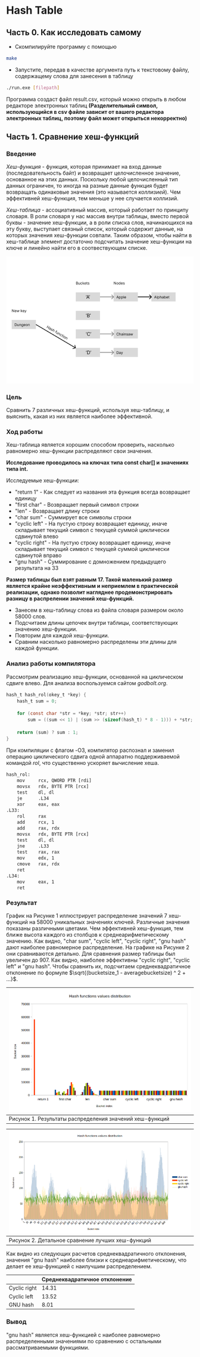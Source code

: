 # Hash Table


## Часть 0. Как исследовать самому


- Скомпилируйте программу с помощью

```sh
make
```

- Запустите, передав в качестве аргумента путь к текстовому файлу, содержащему слова для занесения в таблицу

```sh
./run.exe [filepath]
```

Программа создаст файл result.csv, который можно открыть в любом редакторе электронных таблиц **(Разделительный символ, использующийся в csv файле зависит от вашего редактора электронных таблиц, поэтому файл может открыться некорректно)**


## Часть 1. Сравнение хеш-функций


### Введение


*Хеш-функция* - функция, которая принимает на вход данные (последовательность байт) и возвращает целочисленное значение, основанное на этих данных. Поскольку любой целочисленный тип данных ограничен, то иногда на разные данные функция будет возвращать одинаковые значения (это называется *коллизией*). Чем эффективней хеш-функция, тем меньше у нее случается коллизий.

*Хеш-таблица* - ассоциативный массив, который работает по принципу словаря. В роли словаря у нас массив внутри таблицы, вместо первой буквы - значение хеш-функции, а в роли списка слов, начинающихся на эту букву, выступает связный список, который содержит данные, на которых значения хеш-функции совпали. Таким образом, чтобы найти в хеш-таблице элемент достаточно подсчитать значение хеш-функции на ключе и линейно найти его в соотвествующем списке.

![hashtable](assets/hashtable.png "Иллюстрация работы хеш-таблицы")


### Цель


Сравнить 7 различных хеш-функций, используя хеш-таблицу, и выяснить, какая из них является наиболее эффективной.


### Ход работы


Хеш-таблица является хорошим способом проверить, насколько равномерно хеш-функции распределяют свои значения.

**Исследование проводилось на ключах типа const char[] и значениях типа int.**

Исследуемые хеш-функции:
- "return 1" - Как следует из названия эта функция всегда возвращает единицу
- "first char" - Возвращает первый символ строки
- "len" - Возвращает длину строки
- "char sum" - Суммирует все символы строки
- "cyclic left" - На пустую строку возвращает единицу, иначе складывает текущий символ с текущей суммой циклически сдвинутой влево
- "cyclic right" - На пустую строку возвращает единицу, иначе складывает текущий символ с текущей суммой циклически сдвинутой вправо
- "gnu hash" - Суммирование с домножением предыдущего результата на 33

**Размер таблицы был взят равным 17. Такой маленький размер является крайне неэффективным и неприемлем в практической реализации, однако позволит нагляднее продемонстрировать разницу в распрелении значений хеш-функций.**

- Занесем в хеш-таблицу слова из файла словаря размером около 58000 слов.
- Подсчитаем длины цепочек внутри таблицы, соответствующих значению хеш-функции.
- Повторим для каждой хеш-функции.
- Сравним насколько равномерно распределены эти длины для каждой функции.


### Анализ работы компилятора


Рассмотрим реализацию хеш-функции, основанной на циклическом сдвиге влево. Для анализа воспользуемся сайтом *godbolt.org*. 

```C
hash_t hash_rol(okey_t *key) {
    hash_t sum = 0;

    for (const char *str = *key; *str; str++)
        sum = ((sum << 1) | (sum >> (sizeof(hash_t) * 8 - 1))) + *str;

    return (sum) ? sum : 1;
}
```

При компиляции с флагом -O3, компилятор распознал и заменил операцию циклического сдвига одной аппаратно поддерживаемой командой *rol*, что существенно ускоряет вычисление хеша.

```Assembly
hash_rol:
    mov     rcx, QWORD PTR [rdi]
    movsx   rdx, BYTE PTR [rcx]
    test    dl, dl
    je      .L34
    xor     eax, eax
.L33:
    rol     rax
    add     rcx, 1
    add     rax, rdx
    movsx   rdx, BYTE PTR [rcx]
    test    dl, dl
    jne     .L33
    test    rax, rax
    mov     edx, 1
    cmove   rax, rdx
    ret
.L34:
    mov     eax, 1
    ret
```


### Результат


График на Рисунке 1 иллюстрирует распределение значений 7 хеш-функций на 58000 уникальных значениях ключей. Различные значения показаны различными цветами. Чем эффективней хеш-функция, тем ближе высота каждого из столбцов к среднеарифметическому значению. Как видно, "char sum", "cyclic left", "cyclic right", "gnu hash" дают наиболее равномерное распределение. На графике на Рисунке 2 они сравниваются детально. Для сравнения размер таблицы был увеличен до 907. Как видно, наиболее эффективны "cyclic right", "cyclic left" и "gnu hash". Чтобы сравнить их, подсчитаем среднеквадратичное отклонение по формуле $\sqrt{(bucketsize_1 - averagebucketsize) ^ 2 + ...}$.

| ![all-cmp](assets/all-cmp.png)                           |
|:-------------------------------------------------------- |
|Рисунок 1. Результаты распределения значений хеш-функций  |

| ![top4-cmp](assets/top4-cmp.png)                 |
|:------------------------------------------------ |
|Рисунок 2. Детальное сравнение лучших хеш-функций |

Как видно из следующих расчетов среднеквадратичного отклонения, значения "gnu hash" наиболее близки к среднеарифметическому, что делает ее хеш-функцией с наилучшим распределением.

|              | Среднеквадратичное отклонение |
| ------------ | ----------------------------- |
| Cyclic right | 14.31                         |
| Cyclic left  | 13.52                         |
| GNU hash     | 8.01                          |


### Вывод


"gnu hash" является хеш-функцией с наиболее равномерно распределенными значениями по сравнению с остальными рассматриваемыми функциями.
